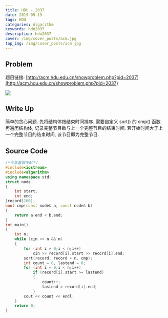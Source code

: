 ```yaml
---
title: HDU - 2037
date: 2019-09-19
tags: HDU
categories: Algorithm
keywords: hdu2037
description: hdu2037
cover: /img/cover_posts/acm.jpg
top_img: /img/cover_posts/acm.jpg
---
```

## Problem

题目链接: [http://acm.hdu.edu.cn/showproblem.php?pid=2037](http://acm.hdu.edu.cn/showproblem.php?pid=2037)

![](/img/img_posts/hdu2037.png)

## Write Up

简单的贪心问题.
先将结构体按结束时间排序.
需要自定义 sort() 的 cmp() 函数.
再遍历结构体, 记录完整节目数与上一个完整节目的结束时间.
若开始时间大于上一个完整节目的结束时间, 该节目即为完整节目.

## Source Code

``` c++
/*今年暑假不AC*/
#include<iostream>
#include<algorithm>
using namespace std;
struct node
{
	int start;
	int end;
}record[100];
bool cmp(const node& a, const node& b)
{
	return a.end < b.end;
}
int main()
{
	int n;
	while (cin >> n && n)
	{
		for (int i = 0;i < n;i++)
			cin >> record[i].start >> record[i].end;
		sort(record, record + n, cmp);
		int count = 0, lastend = 0;
		for (int i = 0;i < n;i++)
			if (record[i].start >= lastend)
			{
				count++;
				lastend = record[i].end;
			}
		cout << count << endl;
	}
	return 0;
}
```

